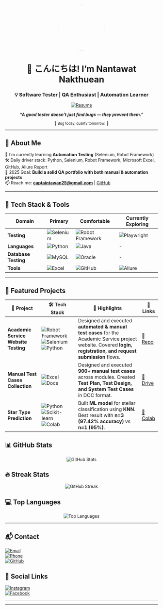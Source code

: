 <p align="center">
  <img src="https://avatars.githubusercontent.com/u/192176958?v=4" width="150" height="150" style="border-radius: 50%;" />
</p>

<h1 align="center">🌸 こんにちは! I’m Nantawat Nakthuean</h1>
<h3 align="center">💡 Software Tester | QA Enthusiast | Automation Learner</h3>

<p align="center">
  <a href="https://drive.google.com/drive/u/0/folders/12N_JmzVu-c2NmlwWiJvsdXtFeCjJmL0b" target="_blank">
    <img src="https://img.shields.io/badge/View%20My%20Resume-FFB7C5?style=for-the-badge&logo=googledrive&logoColor=white" alt="Resume"/>
  </a>
</p>

<p align="center">
  <em><strong>“A good tester doesn’t just find bugs — they prevent them.”</strong></em>  
</p>
<p align="center">
  <sub>🌸 Bug today, quality tomorrow. 🌸</sub>
</p>

---

## 🚀 About Me
🌱 I’m currently learning **Automation Testing** (Selenium, Robot Framework)  
🛠 Daily driver stack: Python, Selenium, Robot Framework, Microsoft Excel, GitHub, Allure Report  
🎯 2025 Goal: **Build a solid QA portfolio with both manual & automation projects**  
📫 Reach me: **captaintawan25@gmail.com** | [GitHub](https://github.com/tawanfunny)  

---
## 🧰 Tech Stack & Tools


<div align="center">

| Domain             | Primary                                                                 | Comfortable                                                           | Currently Exploring                                      |
|-------------------|------------------------------------------------------------------------|----------------------------------------------------------------------|----------------------------------------------------------|
| **Testing**        | ![Selenium](https://img.shields.io/badge/Selenium-43B02A?style=for-the-badge&logo=selenium&logoColor=white) <br>  | ![Robot Framework](https://img.shields.io/badge/Robot_Framework-FF0000?style=for-the-badge&logo=robotframework&logoColor=white) <br>  | ![Playwright](https://img.shields.io/badge/Playwright-000000?style=for-the-badge&logo=playwright&logoColor=white) <br> |
| **Languages**      | ![Python](https://img.shields.io/badge/Python-3776AB?style=for-the-badge&logo=python&logoColor=white) <br>  | ![Java](https://img.shields.io/badge/Java-007396?style=for-the-badge&logo=java&logoColor=white) <br>  | - |
| **Database Testing** | ![MySQL](https://img.shields.io/badge/MySQL-4479A1?style=for-the-badge&logo=mysql&logoColor=white) <br>  | ![Oracle](https://img.shields.io/badge/Oracle-F80000?style=for-the-badge&logo=oracle&logoColor=white) <br> | - |
| **Tools**         | ![Excel](https://img.shields.io/badge/Microsoft_Excel-217346?style=for-the-badge&logo=microsoft-excel&logoColor=white) <br> | ![GitHub](https://img.shields.io/badge/GitHub-181717?style=for-the-badge&logo=github&logoColor=white) <br>  | ![Allure](https://img.shields.io/badge/Allure-CC0F00?style=for-the-badge&logo=allure&logoColor=white) <br>  |

</div>


---
## 🎌 Featured Projects

<div align="center">

| 🚀 Project | 🛠️ Tech Stack | 🌟 Highlights | 🔗 Links |
|------------|--------------|---------------|----------|
| **Academic Service Website Testing** | ![Robot Framework](https://img.shields.io/badge/Robot%20Framework-000000?style=flat&logo=robotframework&logoColor=white) ![Selenium](https://img.shields.io/badge/Selenium-43B02A?style=flat&logo=selenium&logoColor=white) ![Python](https://img.shields.io/badge/Python-3776AB?style=flat&logo=python&logoColor=white) | Designed and executed **automated & manual test cases** for the Academic Service project website. Covered **login, registration, and request submission** flows. | [📂 Repo](https://github.com/tawanfunny/Myproject-Robot-Framework) |
| **Manual Test Cases Collection** | ![Excel](https://img.shields.io/badge/Excel-217346?style=flat&logo=microsoftexcel&logoColor=white) ![Docs](https://img.shields.io/badge/Docs-4285F4?style=flat&logo=google&logoColor=white) | Designed and executed **900+ manual test cases** across modules. Created **Test Plan, Test Design, and System Test Cases** in DOC format. | [📑 Drive](https://drive.google.com/drive/u/0/folders/1N_CA-MGit9XFOoi1osNNMoerGLxE8gdi) |
| **Star Type Prediction** | ![Python](https://img.shields.io/badge/Python-3776AB?style=flat&logo=python&logoColor=white) ![Scikit-learn](https://img.shields.io/badge/Scikit--learn-F7931E?style=flat&logo=scikitlearn&logoColor=white) ![Colab](https://img.shields.io/badge/Google%20Colab-F9AB00?style=flat&logo=googlecolab&logoColor=black) | Built **ML model** for stellar classification using **KNN**. Best result with **n=3 (97.42% accuracy)** vs **n=1 (95%)**. | [📂 Colab](https://github.com/username/star-prediction) |

</div>



## 📊 GitHub Stats
<p align="center">
  <img src="https://github-readme-stats.vercel.app/api?username=tawanfunny&show_icons=true&theme=sakura&token=YOUR_GITHUB_TOKEN" alt="GitHub Stats" />
</p>

## 🔥 Streak Stats
<p align="center">
  <img src="https://streak-stats.demolab.com?user=tawanfunny&theme=tokyonight&hide_border=true" alt="GitHub Streak" />
</p>

## 💻 Top Languages
<p align="center">
  <img src="https://github-readme-stats.vercel.app/api/top-langs/?username=tawanfunny&layout=compact&theme=tokyonight" alt="Top Languages" />
</p>


---
## 📬 Contact
[![Email](https://img.shields.io/badge/Email-captaintawan25%40gmail.com-FF69B4?style=for-the-badge&logo=gmail&logoColor=white)](mailto:captaintawan25@gmail.com)  
[![Phone](https://img.shields.io/badge/Phone-%2B66%201234%2056789-9370DB?style=for-the-badge&logo=phone&logoColor=white)](tel:+66123456789)  
[![GitHub](https://img.shields.io/badge/GitHub-tawanfunny-24292E?style=for-the-badge&logo=github&logoColor=white)](https://github.com/tawanfunny)  

## 🌸 Social Links
[![Instagram](https://img.shields.io/badge/Instagram-%40tawanfunny-FF69B4?style=for-the-badge&logo=instagram&logoColor=white)](https://www.instagram.com/tawanfunny/)  
[![Facebook](https://img.shields.io/badge/Facebook-Nantawat%20Nakthuen-4169E1?style=for-the-badge&logo=facebook&logoColor=white)](https://www.facebook.com/nantawat.nakthuen/)  

---
 

---



